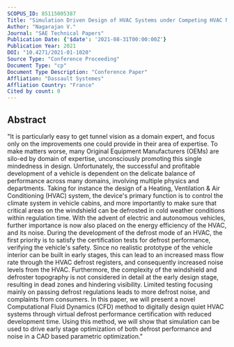 ```yaml
---
SCOPUS_ID: 85115005387
Title: "Simulation Driven Design of HVAC Systems under Competing HVAC Noise and Defrost Performance Requirements"
Author: "Nagarajan V."
Journal: "SAE Technical Papers"
Publication Date: {'$date': '2021-08-31T00:00:00Z'}
Publication Year: 2021
DOI: "10.4271/2021-01-1020"
Source Type: "Conference Proceeding"
Document Type: "cp"
Document Type Description: "Conference Paper"
Affliation: "Dassault Systemes"
Affliation Country: "France"
Cited by count: 0
---
```


## Abstract
"It is particularly easy to get tunnel vision as a domain expert, and focus only on the improvements one could provide in their area of expertise. To make matters worse, many Original Equipment Manufacturers (OEMs) are silo-ed by domain of expertise, unconsciously promoting this single mindedness in design. Unfortunately, the successful and profitable development of a vehicle is dependent on the delicate balance of performance across many domains, involving multiple physics and departments. Taking for instance the design of a Heating, Ventilation & Air Conditioning (HVAC) system, the device's primary function is to control the climate system in vehicle cabins, and more importantly to make sure that critical areas on the windshield can be defrosted in cold weather conditions within regulation time. With the advent of electric and autonomous vehicles, further importance is now also placed on the energy efficiency of the HVAC, and its noise. During the development of the defrost mode of an HVAC, the first priority is to satisfy the certification tests for defrost performance, verifying the vehicle's safety. Since no realistic prototype of the vehicle interior can be built in early stages, this can lead to an increased mass flow rate through the HVAC defrost registers, and consequently increased noise levels from the HVAC. Furthermore, the complexity of the windshield and defroster topography is not considered in detail at the early design stage, resulting in dead zones and hindering visibility. Limited testing focusing mainly on passing defrost regulations leads to more defrost noise, and complaints from consumers. In this paper, we will present a novel Computational Fluid Dynamics (CFD) method to digitally design quiet HVAC systems through virtual defrost performance certification with reduced development time. Using this method, we will show that simulation can be used to drive early stage optimization of both defrost performance and noise in a CAD based parametric optimization."
